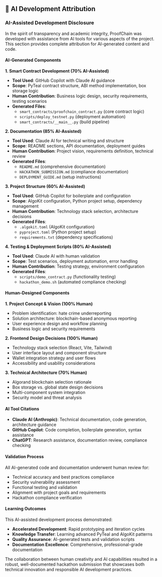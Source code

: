 ## 🤖 AI Development Attribution

### **AI-Assisted Development Disclosure**

In the spirit of transparency and academic integrity, ProofChain was developed with assistance from AI tools for various aspects of the project. This section provides complete attribution for AI-generated content and code.

#### **AI-Generated Components**

**1. Smart Contract Development (70% AI-Assisted)**
- **Tool Used**: GitHub Copilot with Claude AI guidance
- **Scope**: PyTeal contract structure, ABI method implementation, box storage logic
- **Human Contribution**: Business logic design, security requirements, testing scenarios
- **Generated Files**: 
  - `smart_contracts/proofchain_contract.py` (core contract logic)
  - `scripts/deploy_testnet.py` (deployment automation)
  - `smart_contracts/__main__.py` (build pipeline)

**2. Documentation (85% AI-Assisted)**  
- **Tool Used**: Claude AI for technical writing and structure
- **Scope**: README sections, API documentation, deployment guides
- **Human Contribution**: Project vision, requirements definition, technical review
- **Generated Files**:
  - `README.md` (comprehensive documentation)
  - `HACKATHON_SUBMISSION.md` (compliance documentation)
  - `DEPLOYMENT_GUIDE.md` (setup instructions)

**3. Project Structure (60% AI-Assisted)**
- **Tool Used**: GitHub Copilot for boilerplate and configuration  
- **Scope**: AlgoKit configuration, Python project setup, dependency management
- **Human Contribution**: Technology stack selection, architecture decisions
- **Generated Files**:
  - `.algokit.toml` (AlgoKit configuration)
  - `pyproject.toml` (Python project setup)  
  - `requirements.txt` (dependency specifications)

**4. Testing & Deployment Scripts (80% AI-Assisted)**
- **Tool Used**: Claude AI with human validation
- **Scope**: Test scenarios, deployment automation, error handling
- **Human Contribution**: Testing strategy, environment configuration
- **Generated Files**:
  - `scripts/demo_contract.py` (functionality testing)
  - `hackathon_demo.sh` (automated compliance checking)

#### **Human-Designed Components**

**1. Project Concept & Vision (100% Human)**
- Problem identification: hate crime underreporting
- Solution architecture: blockchain-based anonymous reporting
- User experience design and workflow planning
- Business logic and security requirements

**2. Frontend Design Decisions (100% Human)**  
- Technology stack selection (React, Vite, Tailwind)
- User interface layout and component structure
- Wallet integration strategy and user flows
- Accessibility and usability considerations

**3. Technical Architecture (70% Human)**
- Algorand blockchain selection rationale
- Box storage vs. global state design decisions
- Multi-component system integration
- Security model and threat analysis

#### **AI Tool Citations**

- **Claude AI (Anthropic)**: Technical documentation, code generation, architecture guidance
- **GitHub Copilot**: Code completion, boilerplate generation, syntax assistance  
- **ChatGPT**: Research assistance, documentation review, compliance checking

#### **Validation Process**

All AI-generated code and documentation underwent human review for:
- Technical accuracy and best practices compliance
- Security vulnerability assessment  
- Functional testing and validation
- Alignment with project goals and requirements
- Hackathon compliance verification

#### **Learning Outcomes**

This AI-assisted development process demonstrated:
- **Accelerated Development**: Rapid prototyping and iteration cycles
- **Knowledge Transfer**: Learning advanced PyTeal and AlgoKit patterns
- **Quality Assurance**: AI-generated tests and validation scripts
- **Documentation Excellence**: Comprehensive, professional-grade documentation

The collaboration between human creativity and AI capabilities resulted in a robust, well-documented hackathon submission that showcases both technical innovation and responsible AI development practices.
